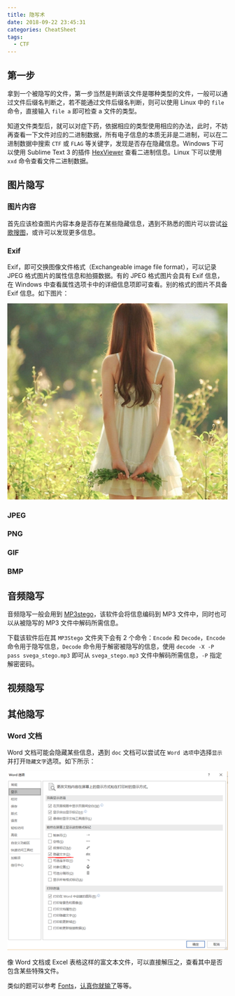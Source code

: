 ```yaml
---
title: 隐写术
date: 2018-09-22 23:45:31
categories: CheatSheet
tags:
  - CTF
---
```


## 第一步

拿到一个被隐写的文件，第一步当然是判断该文件是哪种类型的文件，一般可以通过文件后缀名判断之，若不能通过文件后缀名判断，则可以使用 Linux 中的 `file` 命令，直接输入 `file a` 即可检查 a 文件的类型。

知道文件类型后，就可以对症下药，依据相应的类型使用相应的办法，此时，不妨再查看一下文件对应的二进制数据，所有电子信息的本质无非是二进制，可以在二进制数据中搜索 `CTF` 或 `FLAG` 等关键字，发现是否存在隐藏信息。Windows 下可以使用 Sublime Text 3 的插件 [HexViewer](http://facelessuser.github.io/HexViewer/) 查看二进制信息。Linux 下可以使用 `xxd` 命令查看文件二进制数据。

## 图片隐写

### 图片内容

首先应该检查图片内容本身是否存在某些隐藏信息，遇到不熟悉的图片可以尝试[谷歌搜图](https://www.google.com/imghp)，或许可以发现更多信息。

### Exif

Exif，即可交换图像文件格式（Exchangeable image file format），可以记录 JPEG 格式图片的属性信息和拍摄数据。有的 JPEG 格式图片会具有 Exif 信息，在 Windows 中查看属性选项卡中的详细信息项即可查看。别的格式的图片不具备 Exif 信息。如下图片：

![exif](/images/meinv.jpg)

<!--more-->

### JPEG

### PNG

### GIF

### BMP

## 音频隐写

音频隐写一般会用到 [MP3stego](http://www.petitcolas.net/steganography/mp3stego/)，该软件会将信息编码到 MP3 文件中，同时也可以从被隐写的 MP3 文件中解码所需信息。

下载该软件后在其 `MP3Stego` 文件夹下会有 2 个命令：`Encode` 和 `Decode`，`Encode` 命令用于隐写信息，`Decode` 命令用于解密被隐写的信息，使用 `decode -X -P pass svega_stego.mp3` 即可从 `svega_stego.mp3` 文件中解码所需信息，`-P` 指定解密密码。

## 视频隐写

## 其他隐写

### Word 文档

Word 文档可能会隐藏某些信息，遇到 `doc` 文档可以尝试在 `Word 选项`中选择`显示`并打开`隐藏文字`选项。如下所示：

![word](/images/word.PNG)

像 Word 文档或 Excel 表格这样的富文本文件，可以直接解压之，查看其中是否包含某些特殊文件。

类似的题可以参考 [Fonts](http://www.shiyanbar.com/ctf/1927)，[认真你就输了](http://www.shiyanbar.com/ctf/1849)等等。
